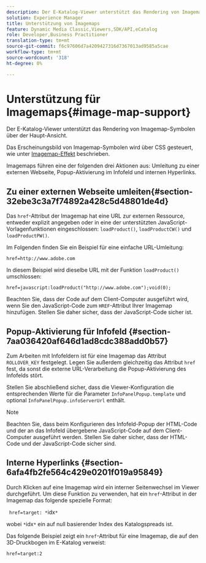 ```yaml
---
description: Der E-Katalog-Viewer unterstützt das Rendering von Imagemap-Symbolen über der Haupt-Ansicht.
solution: Experience Manager
title: Unterstützung von Imagemaps
feature: Dynamic Media Classic,Viewers,SDK/API,eCatalog
role: Developer,Business Practitioner
translation-type: tm+mt
source-git-commit: f6c97606d7a4209427316d7367013ad9585a5cae
workflow-type: tm+mt
source-wordcount: '318'
ht-degree: 0%

---
```



# Unterstützung für Imagemaps{#image-map-support}

Der E-Katalog-Viewer unterstützt das Rendering von Imagemap-Symbolen über der Haupt-Ansicht.

Das Erscheinungsbild von Imagemap-Symbolen wird über CSS gesteuert, wie unter [Imagemap-Effekt](../../c-html5-s7-aem-asset-viewers/c-html5-20-ecatalog-viewer-about/c-html5-20-ecatalog-viewer-customizingviewer/r-html5-ecatalog-viewer-20-customize-imagemapeffect.md#reference-261df27d1ed145c882b26b88e33a0289) beschrieben.

Imagemaps führen eine der folgenden drei Aktionen aus: Umleitung zu einer externen Webseite, Popup-Aktivierung im Infofeld und internen Hyperlinks.

## Zu einer externen Webseite umleiten{#section-32ebe3c3a7f74892a428c5d48801de4d}

Das `href`-Attribut der Imagemap hat eine URL zur externen Ressource, entweder explizit angegeben oder in eine der unterstützten JavaScript-Vorlagenfunktionen eingeschlossen: `loadProduct()`, `loadProductCW()` und `loadProductPW()`.

Im Folgenden finden Sie ein Beispiel für eine einfache URL-Umleitung:

`href=http://www.adobe.com`

In diesem Beispiel wird dieselbe URL mit der Funktion `loadProduct()` umschlossen:

`href=javascript:loadProduct("http://www.adobe.com");void(0);`

Beachten Sie, dass der Code auf dem Client-Computer ausgeführt wird, wenn Sie den JavaScript-Code zum `HREF`-Attribut Ihrer Imagemap hinzufügen. Stellen Sie daher sicher, dass der JavaScript-Code sicher ist.

## Popup-Aktivierung für Infofeld {#section-7aa036420af646d1ad8cdc388add0b57}

Zum Arbeiten mit Infofeldern ist für eine Imagemap das Attribut `ROLLOVER_KEY` festgelegt. Legen Sie außerdem gleichzeitig das Attribut `href` fest, da sonst die externe URL-Verarbeitung die Popup-Aktivierung des Infofelds stört.

Stellen Sie abschließend sicher, dass die Viewer-Konfiguration die entsprechenden Werte für die Parameter `InfoPanelPopup.template` und optional `InfoPanelPopup.infoServerUrl` enthält.

>[!NOTE]
>
>Beachten Sie, dass beim Konfigurieren des Infofeld-Popup der HTML-Code und der an das Infofeld übergebene JavaScript-Code auf dem Client-Computer ausgeführt werden. Stellen Sie daher sicher, dass der HTML-Code und der JavaScript-Code sicher sind.

## Interne Hyperlinks {#section-6afa4fb2fe564c429e0201f019a95849}

Durch Klicken auf eine Imagemap wird ein interner Seitenwechsel im Viewer durchgeführt. Um diese Funktion zu verwenden, hat ein `href`-Attribut in der Imagemap das folgende spezielle Format:

` href=target: *`idx`*`

wobei `*`idx`*` ein auf null basierender Index des Katalogspreads ist.

Das folgende Beispiel zeigt ein `href`-Attribut für eine Imagemap, die auf den 3D-Druckbogen im E-Katalog verweist:

`href=target:2`

